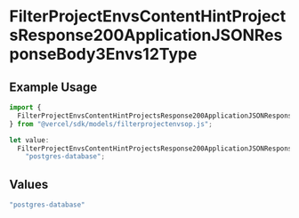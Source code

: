 # FilterProjectEnvsContentHintProjectsResponse200ApplicationJSONResponseBody3Envs12Type

## Example Usage

```typescript
import {
  FilterProjectEnvsContentHintProjectsResponse200ApplicationJSONResponseBody3Envs12Type,
} from "@vercel/sdk/models/filterprojectenvsop.js";

let value:
  FilterProjectEnvsContentHintProjectsResponse200ApplicationJSONResponseBody3Envs12Type =
    "postgres-database";
```

## Values

```typescript
"postgres-database"
```